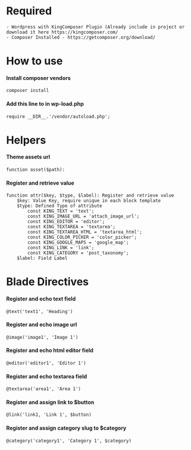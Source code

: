 # Required
    - Wordpress with KingComposer Plugin (Already include in project or download it here https://kingcomposer.com/
    - Composer Installed - https://getcomposer.org/download/
    
# How to use
#### Install composer vendors     
    composer install
#### Add this line to in wp-load.php
    require __DIR__.'/vendor/autoload.php'; 

# Helpers
#### Theme assets url
    function asset($path): 
#### Register and retrieve value    
    function attr($key, $type, $label): Register and retrieve value     
        $key: Value Key, require unique in each block template
        $type: Defined Type of attribute
            const KING_TEXT = 'text';
            const KING_IMAGE_URL = 'attach_image_url';
            const KING_EDITOR = 'editor';
            const KING_TEXTAREA = 'textarea';
            const KING_TEXTAREA_HTML = 'textarea_html';
            const KING_COLOR_PICKER = 'color_picker';
            const KING_GOOGLE_MAPS = 'google_map';
            const KING_LINK = 'link';
            const KING_CATEGORY = 'post_taxonomy';
        $label: Field Label
# Blade Directives
#### Register and echo text field
    @text('text1', 'Heading') 
#### Register and echo image url
    @image('image1', 'Image 1') 
#### Register and echo html editor field    
    @editor('editor1', 'Editor 1')
#### Register and echo textarea field     
    @textarea('area1', 'Area 1')
#### Register and assign link to $button    
    @link('link1, 'Link 1', $button)
#### Register and assign category slug to $category
    @category('category1', 'Category 1', $category)             
